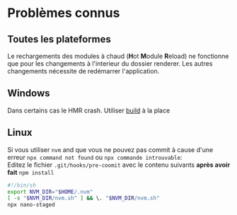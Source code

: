 # Problèmes connus
## Toutes les plateformes
Le rechargements des modules à chaud (**H**ot **M**odule **R**eload) ne fonctionne que pour les changements à l'interieur du dossier renderer.
Les autres changements nécessite de redémarrer l'application.

## Windows
Dans certains cas le HMR crash.
Utiliser [build](setup-fr.md#build-et-start) à la place

## Linux
Si vous utiliser `nvm` and que vous ne pouvez pas commit à cause d'une erreur `npx command not found` ou `npx commande introuvable`:  
Editez le fichier `.git/hooks/pre-coomit` avec le contenu suivants **après avoir fait** `npm install`
```sh
#!/bin/sh
export NVM_DIR="$HOME/.nvm"
[ -s "$NVM_DIR/nvm.sh" ] && \. "$NVM_DIR/nvm.sh"
npx nano-staged
```